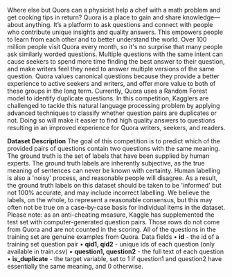 Where else but Quora can a physicist help a chef with a math problem and get cooking tips in return? Quora is a place to gain and share knowledge—about anything. It’s a platform to ask questions and connect with people who contribute unique insights and quality answers. This empowers people to learn from each other and to better understand the world.
Over 100 million people visit Quora every month, so it's no surprise that many people ask similarly worded questions. Multiple questions with the same intent can cause seekers to spend more time finding the best answer to their question, and make writers feel they need to answer multiple versions of the same question. Quora values canonical questions because they provide a better experience to active seekers and writers, and offer more value to both of these groups in the long term.
Currently, Quora uses a Random Forest model to identify duplicate questions. In this competition, Kagglers are challenged to tackle this natural language processing problem by applying advanced techniques to classify whether question pairs are duplicates or not. Doing so will make it easier to find high quality answers to questions resulting in an improved experience for Quora writers, seekers, and readers.


**Dataset Description**
The goal of this competition is to predict which of the provided pairs of questions contain two questions with the same meaning. The ground truth is the set of labels that have been supplied by human experts. The ground truth labels are inherently subjective, as the true meaning of sentences can never be known with certainty. Human labelling is also a 'noisy' process, and reasonable people will disagree. As a result, the ground truth labels on this dataset should be taken to be 'informed' but not 100% accurate, and may include incorrect labelling. We believe the labels, on the whole, to represent a reasonable consensus, but this may often not be true on a case-by-case basis for individual items in the dataset.
Please note: as an anti-cheating measure, Kaggle has supplemented the test set with computer-generated question pairs. Those rows do not come from Quora and are not counted in the scoring. All of the questions in the training set are genuine examples from Quora.
Data fields
•	**id** - the id of a training set question pair
•	**qid1, qid2** - unique ids of each question (only available in train.csv)
•	**question1, question2** - the full text of each question
•	**is_duplicate** - the target variable, set to 1 if question1 and question2 have essentially the same meaning, and 0 otherwise.
